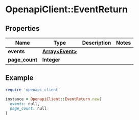 # OpenapiClient::EventReturn

## Properties

| Name | Type | Description | Notes |
| ---- | ---- | ----------- | ----- |
| **events** | [**Array&lt;Event&gt;**](Event.md) |  |  |
| **page_count** | **Integer** |  |  |

## Example

```ruby
require 'openapi_client'

instance = OpenapiClient::EventReturn.new(
  events: null,
  page_count: null
)
```

